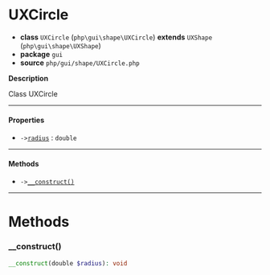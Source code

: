 # UXCircle

- **class** `UXCircle` (`php\gui\shape\UXCircle`) **extends** `UXShape` (`php\gui\shape\UXShape`)
- **package** `gui`
- **source** `php/gui/shape/UXCircle.php`

**Description**

Class UXCircle

---

#### Properties

- `->`[`radius`](#prop-radius) : `double`

---

#### Methods

- `->`[`__construct()`](#method-__construct)

---
# Methods

<a name="method-__construct"></a>

### __construct()
```php
__construct(double $radius): void
```